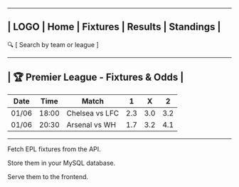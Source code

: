 -------------------------------------------------
| LOGO | Home | Fixtures | Results | Standings |
-------------------------------------------------

  🔍 [ Search by team or league ]

-----------------------------------------------
| 🏆 Premier League - Fixtures & Odds         |
-----------------------------------------------
| Date    | Time  | Match         | 1 | X | 2 |
|---------|-------|---------------|---|---|---|
| 01/06   | 18:00 | Chelsea vs LFC| 2.3|3.0|3.2|
| 01/06   | 20:30 | Arsenal vs WH | 1.7|3.2|4.1|
-----------------------------------------------


Fetch EPL fixtures from the API.

Store them in your MySQL database.

Serve them to the frontend.